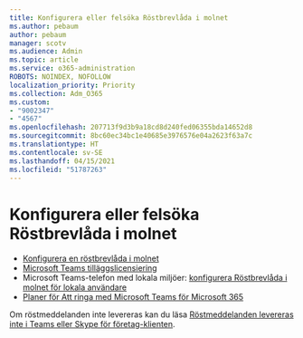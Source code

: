 ```yaml
---
title: Konfigurera eller felsöka Röstbrevlåda i molnet
ms.author: pebaum
author: pebaum
manager: scotv
ms.audience: Admin
ms.topic: article
ms.service: o365-administration
ROBOTS: NOINDEX, NOFOLLOW
localization_priority: Priority
ms.collection: Adm_O365
ms.custom:
- "9002347"
- "4567"
ms.openlocfilehash: 207713f9d3b9a18cd8d240fed06355bda14652d8
ms.sourcegitcommit: 8bc60ec34bc1e40685e3976576e04a2623f63a7c
ms.translationtype: HT
ms.contentlocale: sv-SE
ms.lasthandoff: 04/15/2021
ms.locfileid: "51787263"
---
```

# <a name="set-up-or-troubleshoot-cloud-voicemail"></a>Konfigurera eller felsöka Röstbrevlåda i molnet

- [Konfigurera en röstbrevlåda i molnet](https://docs.microsoft.com/microsoftteams/set-up-phone-system-voicemail) 
- [Microsoft Teams tilläggslicensiering](https://docs.microsoft.com/microsoftteams/teams-add-on-licensing/microsoft-teams-add-on-licensing) 
- Microsoft Teams-telefon med lokala miljöer: [konfigurera Röstbrevlåda i molnet för lokala användare](https://docs.microsoft.com/skypeforbusiness/hybrid/configure-cloud-voicemail) 
- [Planer för Att ringa med Microsoft Teams för Microsoft 365](https://docs.microsoft.com//microsoftteams/calling-plans-for-office-365) 

Om röstmeddelanden inte levereras kan du läsa [Röstmeddelanden levereras inte i Teams eller Skype för företag-klienten](https://docs.microsoft.com/SkypeForBusiness/troubleshoot/hybrid-phone-system/voicemails-not-delivered).
